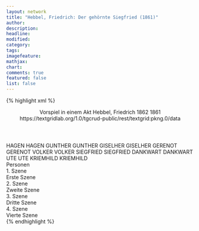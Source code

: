 ```yaml
---
layout: network
title: "Hebbel, Friedrich: Der gehörnte Siegfried (1861)"
author:
description:
headline:
modified:
category:
tags:
imagefeature:
mathjax:
chart:
comments: true
featured: false
list: false
---
```

{% highlight xml %}
<?xml-model href="http://raw.githubusercontent.com/DLiNa/project/master/rules/lina.rnc"?><?xml-model href="http://raw.githubusercontent.com/DLiNa/project/master/rules/lina.sch"?>
<play xmlns="http://lina.digital">
  <header>
    <title>Der gehörnte Siegfried</title>
    <subtitle>Vorspiel in einem Akt</subtitle>
    <genretitle/>
    <author>Hebbel, Friedrich</author>
    <date type="print" when="1862">1862</date>
    <date type="premiere" when="1861">1861</date>
    <date type="written"/>
    <source>https://textgridlab.org/1.0/tgcrud-public/rest/textgrid:pkng.0/data</source>
  </header>
  <personae>
    <character>
      <name>HAGEN</name>
      <alias xml:id="hagen">
        <name>HAGEN</name>
      </alias>
    </character>
    <character>
      <name>GUNTHER</name>
      <alias xml:id="gunther">
        <name>GUNTHER</name>
      </alias>
    </character>
    <character>
      <name>GISELHER</name>
      <alias xml:id="giselher">
        <name>GISELHER</name>
      </alias>
    </character>
    <character>
      <name>GERENOT</name>
      <alias xml:id="gerenot">
        <name>GERENOT</name>
      </alias>
    </character>
    <character>
      <name>VOLKER</name>
      <alias xml:id="volker">
        <name>VOLKER</name>
      </alias>
    </character>
    <character>
      <name>SIEGFRIED</name>
      <alias xml:id="siegfried">
        <name>SIEGFRIED</name>
      </alias>
    </character>
    <character>
      <name>DANKWART</name>
      <alias xml:id="dankwart">
        <name>DANKWART</name>
      </alias>
    </character>
    <character>
      <name>UTE</name>
      <alias xml:id="ute">
        <name>UTE</name>
      </alias>
    </character>
    <character>
      <name>KRIEMHILD</name>
      <alias xml:id="kriemhild">
        <name>KRIEMHILD</name>
      </alias>
    </character>
  </personae>
  <text>
    <div>
      <head>Personen</head>
    </div>
    <div>
      <head>1. Szene</head>
      <div>
        <head>Erste Szene</head>
        <sp who="#hagen">
          <amount n="17" unit="speech_acts"/>
          <amount n="429" unit="words"/>
          <amount n="56" unit="lines"/>
          <amount n="2192" unit="chars"/>
        </sp>
        <sp who="#gunther">
          <amount n="13" unit="speech_acts"/>
          <amount n="121" unit="words"/>
          <amount n="20" unit="lines"/>
          <amount n="594" unit="chars"/>
        </sp>
        <sp who="#giselher">
          <amount n="4" unit="speech_acts"/>
          <amount n="36" unit="words"/>
          <amount n="6" unit="lines"/>
          <amount n="191" unit="chars"/>
        </sp>
        <sp who="#gerenot">
          <amount n="2" unit="speech_acts"/>
          <amount n="7" unit="words"/>
          <amount n="2" unit="lines"/>
          <amount n="35" unit="chars"/>
        </sp>
        <sp who="#volker">
          <amount n="9" unit="speech_acts"/>
          <amount n="443" unit="words"/>
          <amount n="60" unit="lines"/>
          <amount n="2367" unit="chars"/>
        </sp>
      </div>
    </div>
    <div>
      <head>2. Szene</head>
      <div>
        <head>Zweite Szene</head>
        <sp who="#siegfried">
          <amount n="8" unit="speech_acts"/>
          <amount n="627" unit="words"/>
          <amount n="76" unit="lines"/>
          <amount n="3159" unit="chars"/>
        </sp>
        <sp who="#gunther">
          <amount n="4" unit="speech_acts"/>
          <amount n="50" unit="words"/>
          <amount n="6" unit="lines"/>
          <amount n="247" unit="chars"/>
        </sp>
        <sp who="#dankwart">
          <amount n="2" unit="speech_acts"/>
          <amount n="37" unit="words"/>
          <amount n="5" unit="lines"/>
          <amount n="188" unit="chars"/>
        </sp>
        <sp who="#hagen">
          <amount n="1" unit="speech_acts"/>
          <amount n="12" unit="words"/>
          <amount n="2" unit="lines"/>
          <amount n="71" unit="chars"/>
        </sp>
        <sp who="#volker">
          <amount n="1" unit="speech_acts"/>
        </sp>
      </div>
    </div>
    <div>
      <head>3. Szene</head>
      <div>
        <head>Dritte Szene</head>
        <sp who="#ute">
          <amount n="30" unit="speech_acts"/>
          <amount n="920" unit="words"/>
          <amount n="120" unit="lines"/>
          <amount n="4583" unit="chars"/>
        </sp>
        <sp who="#kriemhild">
          <amount n="29" unit="speech_acts"/>
          <amount n="431" unit="words"/>
          <amount n="64" unit="lines"/>
          <amount n="2161" unit="chars"/>
        </sp>
      </div>
    </div>
    <div>
      <head>4. Szene</head>
      <div>
        <head>Vierte Szene</head>
        <sp who="#gunther">
          <amount n="18" unit="speech_acts"/>
          <amount n="282" unit="words"/>
          <amount n="44" unit="lines"/>
          <amount n="1496" unit="chars"/>
        </sp>
        <sp who="#siegfried">
          <amount n="26" unit="speech_acts"/>
          <amount n="1565" unit="words"/>
          <amount n="209" unit="lines"/>
          <amount n="8136" unit="chars"/>
        </sp>
        <sp who="#giselher">
          <amount n="1" unit="speech_acts"/>
          <amount n="43" unit="words"/>
          <amount n="6" unit="lines"/>
          <amount n="241" unit="chars"/>
        </sp>
        <sp who="#hagen">
          <amount n="9" unit="speech_acts"/>
          <amount n="48" unit="words"/>
          <amount n="11" unit="lines"/>
          <amount n="247" unit="chars"/>
        </sp>
        <sp who="#volker">
          <amount n="4" unit="speech_acts"/>
          <amount n="32" unit="words"/>
          <amount n="6" unit="lines"/>
          <amount n="150" unit="chars"/>
        </sp>
        <sp who="#gerenot">
          <amount n="1" unit="speech_acts"/>
          <amount n="4" unit="words"/>
          <amount n="1" unit="lines"/>
          <amount n="17" unit="chars"/>
        </sp>
      </div>
    </div>
  </text>
</play>
{% endhighlight %}